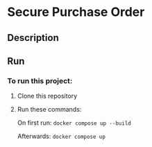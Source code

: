 # Secure Purchase Order

## Description


## Run

### To run this project:

1. Clone this repository

2. Run these commands:

   On first run: ```docker compose up --build```

   Afterwards: ```docker compose up```